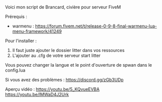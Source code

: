 Voici mon script de Brancard, civière pour serveur FiveM

Prérequis :
- warmenu : https://forum.fivem.net/t/release-0-9-8-final-warmenu-lua-menu-framework/41249

Pour l'installer :
1. Il faut juste ajouter le dossier litter dans vos ressources
2. L'ajouter au .cfg de votre serveur start litter

Vous pouvez changer la langue et le point d'ouverture de spwan dans le config.lua

Si vous avez des problèmes : 
https://discord.gg/zGb3UDp

Aperçu vidéo :
https://youtu.be/5_KQvueEVBA
https://youtu.be/lMWaD4J2Urk
